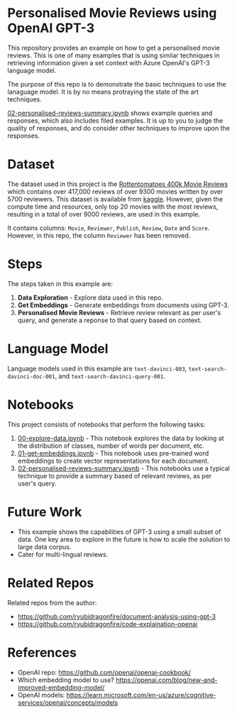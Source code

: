 # Personalised Movie Reviews using OpenAI GPT-3

This repository provides an example on how to get a personalised movie reviews. This is one of many examples that is using similar techniques in retrieving information given a set context with Azure OpenAI's GPT-3 language model. 

The purpose of this repo is to demonstrate the basic techniques to use the lanaguage model. It is by no means protraying the state of the art techniques. 

[02-personalised-reviews-summary.ipynb](./notebooks/02-personalised-reviews-summary.ipynb) shows example queries and responses, which also includes filed examples. It is up to you to judge the quality of responses, and do consider other techniques to improve upon the responses. 

# Dataset
The dataset used in this project is the [Rottentomatoes 400k Movie Reviews](https://www.kaggle.com/datasets/talha002/rottentomatoes-400k-review) which contains over 417,000 reviews of over 9300 movies written by over 5700 reviewers. This dataset is available from [kaggle](www.kaggle.com). However, given the compute time and resources, only top 20 movies with the most reviews, resulting in a total of over 9000 reviews, are used in this example. 

It contains columns: `Movie`, `Reviewer`, `Publish`, `Review`, `Date` and `Score`. However, in this repo, the column `Reviewer` has been removed. 

# Steps
The steps taken in this example are:

1. **Data Exploration** - Explore data used in this repo. 
2. **Get Embeddings** - Generate embeddings from documents using GPT-3.
3. **Personalised Movie Reviews** - Retrieve review relevant as per user's query, and generate a reponse to that query based on context. 

# Language Model
Language models used in this example are `text-davinci-003`, `text-search-davinci-doc-001`, and `text-search-davinci-query-001`. 

# Notebooks
This project consists of notebooks that perform the following tasks:

1. [00-explore-data.ipynb](./notebooks/00-explore-data.ipynb) - This notebook explores the data by looking at the distribution of classes, number of words per document, etc.
2. [01-get-embeddings.ipynb](./notebooks/01-get-embeddings.ipynb) - This notebook uses pre-trained word embeddings to create vector representations for each document.
3. [02-personalised-reviews-summary.ipynb](./notebooks/02-personalised-reviews-summary.ipynb) - This notebooks use a typical technique to provide a summary based of relevant reviews, as per user's query. 

# Future Work
- This example shows the capabilities of GPT-3 using a small subset of data. One key area to explore in the future is how to scale the solution to large data corpus.
- Cater for multi-lingual reviews.

# Related Repos
Related repos from the author:
- https://github.com/ryubidragonfire/document-analysis-using-gpt-3
- https://github.com/ryubidragonfire/code-explaination-openai

# References
- OpenAI repo: https://github.com/openai/openai-cookbook/ 
- Which embedding model to use? https://openai.com/blog/new-and-improved-embedding-model/ 
- OpenAI models: https://learn.microsoft.com/en-us/azure/cognitive-services/openai/concepts/models 

